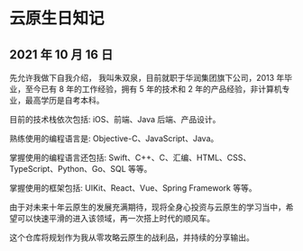 # 云原生日知记

## 2021 年 10 月 16 日

先允许我做下自我介绍， 我叫朱双泉，目前就职于华润集团旗下公司，2013 年毕业，至今已有 8 年的工作经验，拥有 5 年的技术和 2 年的产品经验，非计算机专业，最高学历是自考本科。

目前的技术栈依次包括: iOS、前端、Java 后端、产品设计。

熟练使用的编程语言是: Objective-C、JavaScript、Java。

掌握使用的编程语言还包括: Swift、C++、C、汇编、HTML、CSS、TypeScript、Python、Go、SQL 等等。

掌握使用的框架包括: UIKit、React、Vue、Spring Framework 等等。

由于对未来十年云原生的发展充满期待，现将全身心投资与云原生的学习当中，希望可以快速平滑的进入该领域，再一次搭上时代的顺风车。

这个仓库将规划作为我从零攻略云原生的战利品，并持续的分享输出。
